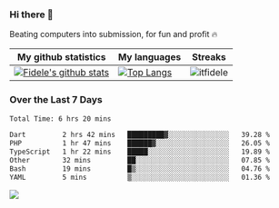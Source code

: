 ### Hi there 👋
<p>Beating computers into submission, for fun and profit 🔥</p>

|My github statistics|My languages|Streaks|
|-|-|-|
|[![Fidele's github stats](https://github-readme-stats.vercel.app/api?username=itfidele&count_private=true&show_icons=true&theme=dark&hide_title=true)](https://github.com/itfidele)|[![Top Langs](https://github-readme-stats.vercel.app/api/top-langs/?username=itfidele&show_icons=true&langs_count=8&theme=dark&layout=compact&hide_title=true)](https://github.com/itfidele)|![itfidele](https://github-readme-streak-stats.herokuapp.com/?user=itfidele&theme=dark)

### Over the Last 7 Days
<!--START_SECTION:waka-->

```txt
Total Time: 6 hrs 20 mins

Dart         2 hrs 42 mins   █████████▓░░░░░░░░░░░░░░░   39.28 %
PHP          1 hr 47 mins    ██████▓░░░░░░░░░░░░░░░░░░   26.05 %
TypeScript   1 hr 22 mins    █████░░░░░░░░░░░░░░░░░░░░   19.89 %
Other        32 mins         ██░░░░░░░░░░░░░░░░░░░░░░░   07.85 %
Bash         19 mins         █▒░░░░░░░░░░░░░░░░░░░░░░░   04.76 %
YAML         5 mins          ▒░░░░░░░░░░░░░░░░░░░░░░░░   01.36 %
```

<!--END_SECTION:waka-->



![](https://komarev.com/ghpvc/?username=itfidele)
